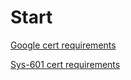 
<link rel="stylesheet" href="\styles.css">

# Start

[Google cert requirements](/googleSecurityITceritificate/requirements.md)

[Sys-601 cert requirements](/SecurityPlus/requirements.md)

